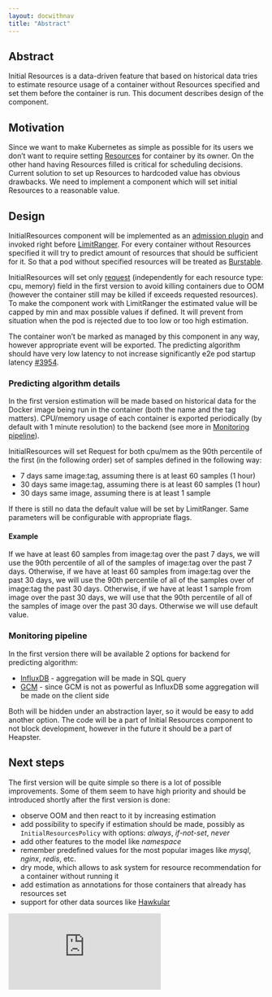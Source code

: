 ```yaml
---
layout: docwithnav
title: "Abstract"
---
```

<!-- BEGIN MUNGE: UNVERSIONED_WARNING -->


<!-- END MUNGE: UNVERSIONED_WARNING -->

## Abstract

Initial Resources is a data-driven feature that based on historical data tries to estimate resource usage of a container without Resources specified
and set them before the container is run. This document describes design of the component.

## Motivation

Since we want to make Kubernetes as simple as possible for its users we don’t want to require setting
[Resources](resource-qos.html#resource-specifications)
for container by its owner. On the other hand having Resources filled is critical for scheduling decisions.
Current solution to set up Resources to hardcoded value has obvious drawbacks. We need to implement a component
which will set initial Resources to a reasonable value.

## Design

InitialResources component will be implemented as an [admission plugin](https://releases.k8s.io/release-1.1/plugin/pkg/admission) and invoked right before
[LimitRanger](https://github.com/kubernetes/kubernetes/blob/7c9bbef96ed7f2a192a1318aa312919b861aee00/cluster/gce/config-default.sh#L91).
For every container without Resources specified it will try to predict amount of resources that should be sufficient for it.
So that a pod without specified resources will be treated as
[Burstable](resource-qos.html#qos-classes).

InitialResources will set only [request](resource-qos.html#resource-specifications)
(independently for each resource type: cpu, memory)
field in the first version to avoid killing containers due to OOM (however the container still may be killed if exceeds requested resources).
To make the component work with LimitRanger the estimated value will be capped by min and max possible values if defined.
It will prevent from situation when the pod is rejected due to too low or too high estimation.

The container won’t be marked as managed by this component in any way, however appropriate event will be exported.
The predicting algorithm should have very low latency to not increase significantly e2e pod startup latency
[#3954](https://github.com/kubernetes/kubernetes/pull/3954).

### Predicting algorithm details

In the first version estimation will be made based on historical data for the Docker image being run in the container (both the name and the tag matters).
CPU/memory usage of each container is exported periodically (by default with 1 minute resolution) to the backend (see more in [Monitoring pipeline](#monitoring-pipeline)).

InitialResources will set Request for both cpu/mem as the 90th percentile of the first (in the following order) set of samples defined in the following way:

* 7 days same image:tag, assuming there is at least 60 samples (1 hour)
* 30 days same image:tag, assuming there is at least 60 samples (1 hour)
* 30 days same image, assuming there is at least 1 sample

If there is still no data the default value will be set by LimitRanger. Same parameters will be configurable with appropriate flags.

#### Example

If we have at least 60 samples from image:tag over the past 7 days, we will use the 90th percentile of all of the samples of image:tag over the past 7 days.
Otherwise, if we have at least 60 samples from image:tag over the past 30 days, we will use the 90th percentile of all of the samples over of image:tag the past 30 days.
Otherwise, if we have at least 1 sample from image over the past 30 days, we will use that the 90th percentile of all of the samples of image over the past 30 days.
Otherwise we will use default value.

### Monitoring pipeline

In the first version there will be available 2 options for backend for predicting algorithm:

* [InfluxDB](../../docs/user-guide/monitoring.html#influxdb-and-grafana) - aggregation will be made in SQL query
* [GCM](../../docs/user-guide/monitoring.html#google-cloud-monitoring) - since GCM is not as powerful as InfluxDB some aggregation will be made on the client side

Both will be hidden under an abstraction layer, so it would be easy to add another option.
The code will be a part of Initial Resources component to not block development, however in the future it should be a part of Heapster.


## Next steps

The first version will be quite simple so there is a lot of possible improvements. Some of them seem to have high priority
and should be introduced shortly after the first version is done:

* observe OOM and then react to it by increasing estimation
* add possibility to specify if estimation should be made, possibly as ```InitialResourcesPolicy``` with options: *always*, *if-not-set*, *never*
* add other features to the model like *namespace*
* remember predefined values for the most popular images like *mysql*, *nginx*, *redis*, etc.
* dry mode, which allows to ask system for resource recommendation for a container without running it
* add estimation as annotations for those containers that already has resources set
* support for other data sources like [Hawkular](http://www.hawkular.org/)



<!-- BEGIN MUNGE: IS_VERSIONED -->
<!-- TAG IS_VERSIONED -->
<!-- END MUNGE: IS_VERSIONED -->


<!-- BEGIN MUNGE: GENERATED_ANALYTICS -->
[![Analytics](https://kubernetes-site.appspot.com/UA-36037335-10/GitHub/docs/proposals/initial-resources.md?pixel)]()
<!-- END MUNGE: GENERATED_ANALYTICS -->

